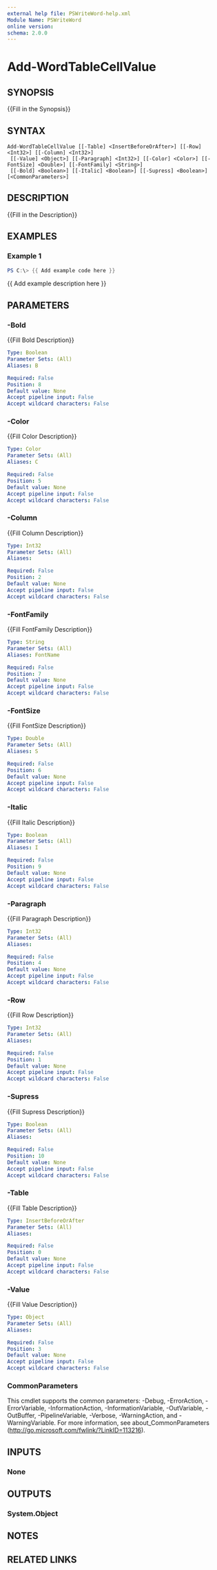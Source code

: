 ```yaml
---
external help file: PSWriteWord-help.xml
Module Name: PSWriteWord
online version:
schema: 2.0.0
---
```


# Add-WordTableCellValue

## SYNOPSIS
{{Fill in the Synopsis}}

## SYNTAX

```
Add-WordTableCellValue [[-Table] <InsertBeforeOrAfter>] [[-Row] <Int32>] [[-Column] <Int32>]
 [[-Value] <Object>] [[-Paragraph] <Int32>] [[-Color] <Color>] [[-FontSize] <Double>] [[-FontFamily] <String>]
 [[-Bold] <Boolean>] [[-Italic] <Boolean>] [[-Supress] <Boolean>] [<CommonParameters>]
```

## DESCRIPTION
{{Fill in the Description}}

## EXAMPLES

### Example 1
```powershell
PS C:\> {{ Add example code here }}
```

{{ Add example description here }}

## PARAMETERS

### -Bold
{{Fill Bold Description}}

```yaml
Type: Boolean
Parameter Sets: (All)
Aliases: B

Required: False
Position: 8
Default value: None
Accept pipeline input: False
Accept wildcard characters: False
```

### -Color
{{Fill Color Description}}

```yaml
Type: Color
Parameter Sets: (All)
Aliases: C

Required: False
Position: 5
Default value: None
Accept pipeline input: False
Accept wildcard characters: False
```

### -Column
{{Fill Column Description}}

```yaml
Type: Int32
Parameter Sets: (All)
Aliases:

Required: False
Position: 2
Default value: None
Accept pipeline input: False
Accept wildcard characters: False
```

### -FontFamily
{{Fill FontFamily Description}}

```yaml
Type: String
Parameter Sets: (All)
Aliases: FontName

Required: False
Position: 7
Default value: None
Accept pipeline input: False
Accept wildcard characters: False
```

### -FontSize
{{Fill FontSize Description}}

```yaml
Type: Double
Parameter Sets: (All)
Aliases: S

Required: False
Position: 6
Default value: None
Accept pipeline input: False
Accept wildcard characters: False
```

### -Italic
{{Fill Italic Description}}

```yaml
Type: Boolean
Parameter Sets: (All)
Aliases: I

Required: False
Position: 9
Default value: None
Accept pipeline input: False
Accept wildcard characters: False
```

### -Paragraph
{{Fill Paragraph Description}}

```yaml
Type: Int32
Parameter Sets: (All)
Aliases:

Required: False
Position: 4
Default value: None
Accept pipeline input: False
Accept wildcard characters: False
```

### -Row
{{Fill Row Description}}

```yaml
Type: Int32
Parameter Sets: (All)
Aliases:

Required: False
Position: 1
Default value: None
Accept pipeline input: False
Accept wildcard characters: False
```

### -Supress
{{Fill Supress Description}}

```yaml
Type: Boolean
Parameter Sets: (All)
Aliases:

Required: False
Position: 10
Default value: None
Accept pipeline input: False
Accept wildcard characters: False
```

### -Table
{{Fill Table Description}}

```yaml
Type: InsertBeforeOrAfter
Parameter Sets: (All)
Aliases:

Required: False
Position: 0
Default value: None
Accept pipeline input: False
Accept wildcard characters: False
```

### -Value
{{Fill Value Description}}

```yaml
Type: Object
Parameter Sets: (All)
Aliases:

Required: False
Position: 3
Default value: None
Accept pipeline input: False
Accept wildcard characters: False
```

### CommonParameters
This cmdlet supports the common parameters: -Debug, -ErrorAction, -ErrorVariable, -InformationAction, -InformationVariable, -OutVariable, -OutBuffer, -PipelineVariable, -Verbose, -WarningAction, and -WarningVariable.
For more information, see about_CommonParameters (http://go.microsoft.com/fwlink/?LinkID=113216).

## INPUTS

### None


## OUTPUTS

### System.Object

## NOTES

## RELATED LINKS
